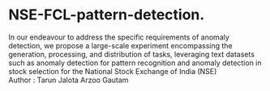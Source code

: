 # NSE-FCL-pattern-detection.
In our endeavour to address the specific requirements of anomaly detection, we propose a large-scale experiment encompassing the generation, processing, and distribution of tasks, leveraging text datasets such as anomaly detection for pattern recognition and anomaly detection in stock selection for the National Stock Exchange of India (NSE)
<br>
Author : Tarun Jalota Arzoo Gautam
